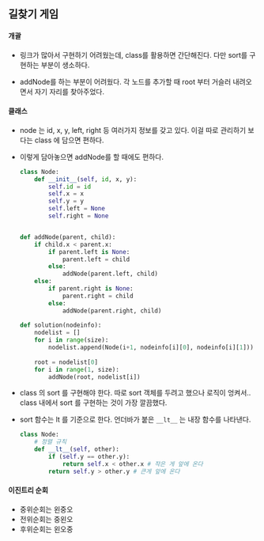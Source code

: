 ## 길찾기 게임

#### 개괄

- 링크가 많아서 구현하기 어려웠는데, class를 활용하면 간단해진다. 다만 sort를 구현하는 부분이 생소하다.

- addNode를 하는 부분이 어려웠다. 각 노드를 추가할 때 root 부터 거슬러 내려오면서 자기 자리를 찾아주었다.

  

#### 클래스

- node 는 id, x, y, left, right 등 여러가지 정보를 갖고 있다. 이걸 따로 관리하기 보다는 class 에 담으면 편하다.

- 이렇게 담아놓으면 addNode를 할 때에도 편하다.

  ```python
  class Node:
      def __init__(self, id, x, y):
          self.id = id
          self.x = x
          self.y = y
          self.left = None
          self.right = None
  
  
  def addNode(parent, child):
      if child.x < parent.x:
          if parent.left is None:
              parent.left = child
          else:
              addNode(parent.left, child)
      else:
          if parent.right is None:
              parent.right = child
          else:
              addNode(parent.right, child)
              
  def solution(nodeinfo):
      nodelist = []
      for i in range(size):
          nodelist.append(Node(i+1, nodeinfo[i][0], nodeinfo[i][1]))
      
      root = nodelist[0]
      for i in range(1, size):
          addNode(root, nodelist[i])
  ```

  

- class 의 sort 를 구현해야 한다. 따로 sort 객체를 두려고 했으나 로직이 엉켜서.. class 내에서 sort 를 구현하는 것이 가장 깔끔했다.

- sort 함수는 lt 를 기준으로 한다. 언더바가 붙은 `__lt__` 는 내장 함수를 나타낸다. 

  ```python
  class Node:
      # 정렬 규칙
      def __lt__(self, other):
          if (self.y == other.y):
              return self.x < other.x # 작은 게 앞에 온다
          return self.y > other.y # 큰게 앞에 온다
  ```

  

#### 이진트리 순회

- 중위순회는 왼중오
- 전위순회는 중왼오
- 후위순회는 왼오중